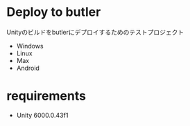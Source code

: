 # Deploy to butler
Unityのビルドをbutlerにデプロイするためのテストプロジェクト
* Windows
* Linux
* Max
* Android

# requirements
* Unity 6000.0.43f1

